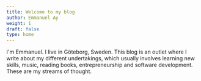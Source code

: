 ```yaml
---
title: Welcome to my blog
author: Emmanuel Ay
weight: 1
draft: false
type: home
---
```


I'm Emmanuel. I live in Göteborg, Sweden.
This blog is an outlet where I write about my different undertakings, which usually involves learning new skills, music, reading books, entrepreneurship and software development. These are my streams of thought.
